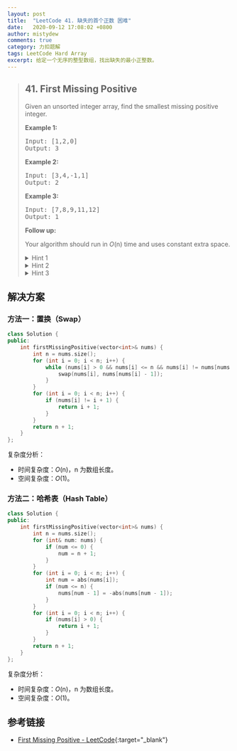 ```yaml
---
layout: post
title:  "LeetCode 41. 缺失的首个正数 困难"
date:   2020-09-12 17:08:02 +0800
author: mistydew
comments: true
category: 力扣题解
tags: LeetCode Hard Array
excerpt: 给定一个无序的整型数组，找出缺失的最小正整数。
---
```

> ## 41. First Missing Positive
> 
> Given an unsorted integer array, find the smallest missing positive integer.
> 
> **Example 1:**
> 
> <pre>
> Input: [1,2,0]
> Output: 3
> </pre>
> 
> **Example 2:**
> 
> <pre>
> Input: [3,4,-1,1]
> Output: 2
> </pre>
> 
> **Example 3:**
> 
> <pre>
> Input: [7,8,9,11,12]
> Output: 1
> </pre>
> 
> **Follow up:**
> 
> Your algorithm should run in *O*(n) time and uses constant extra space.
> 
> <details>
> <summary>Hint 1</summary>
> Think about how you would solve the problem in non-constant space. Can you apply that logic to the existing space?
> </details>
> 
> <details>
> <summary>Hint 2</summary>
> We don't care about duplicates or non-positive integers
> </details>
> 
> <details>
> <summary>Hint 3</summary>
> Remember that O(2n) = O(n)
> </details>

## 解决方案

### 方法一：置换（Swap）

```cpp
class Solution {
public:
    int firstMissingPositive(vector<int>& nums) {
        int n = nums.size();
        for (int i = 0; i < n; i++) {
            while (nums[i] > 0 && nums[i] <= n && nums[i] != nums[nums[i] - 1]) {
                swap(nums[i], nums[nums[i] - 1]);
            }
        }
        for (int i = 0; i < n; i++) {
            if (nums[i] != i + 1) {
                return i + 1;
            }
        }
        return n + 1;
    }
};
```

复杂度分析：
* 时间复杂度：*O*(n)，n 为数组长度。
* 空间复杂度：*O*(1)。

### 方法二：哈希表（Hash Table）

```cpp
class Solution {
public:
    int firstMissingPositive(vector<int>& nums) {
        int n = nums.size();
        for (int& num: nums) {
            if (num <= 0) {
                num = n + 1;
            }
        }
        for (int i = 0; i < n; i++) {
            int num = abs(nums[i]);
            if (num <= n) {
                nums[num - 1] = -abs(nums[num - 1]);
            }
        }
        for (int i = 0; i < n; i++) {
            if (nums[i] > 0) {
                return i + 1;
            }
        }
        return n + 1;
    }
};
```

复杂度分析：
* 时间复杂度：*O*(n)，n 为数组长度。
* 空间复杂度：*O*(1)。

## 参考链接

* [First Missing Positive - LeetCode](https://leetcode.com/problems/first-missing-positive/){:target="_blank"}

